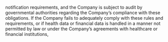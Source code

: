 notification requirements, and the Company is subject to audit by governmental authorities regarding the Company’s compliance
with these obligations. If the Company fails to adequately comply with these rules and requirements, or if health data or financial
data is handled in a manner not permitted by law or under the Company’s agreements with healthcare or financial institutions,